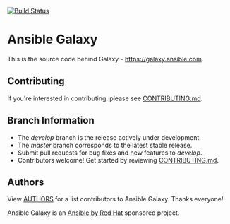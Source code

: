 [![Build Status](https://travis-ci.org/ansible/galaxy.svg?branch=develop)](https://travis-ci.org/ansible/galaxy)

# Ansible Galaxy

This is the source code behind Galaxy - https://galaxy.ansible.com.

## Contributing

If you're interested in contributing, please see [CONTRIBUTING.md](./CONTRIBUTING.md).

## Branch Information

 * The *develop* branch is the release actively under development.
 * The *master* branch corresponds to the latest stable release.
 * Submit pull requests for bug fixes and new features to *develop*.
 * Contributors welcome! Get started by reviewing [CONTRIBUTING.md](./CONTRIBUTING.md).

## Authors

View [AUTHORS](./AUTHORS) for a list contributors to Ansible Galaxy. Thanks everyone!

Ansible Galaxy is an [Ansible by Red Hat](https://ansible.com) sponsored project.
